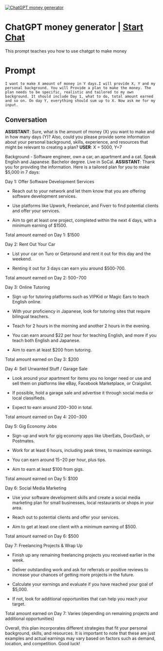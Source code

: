 
[![ChatGPT money generator  ](https://flow-prompt-covers.s3.us-west-1.amazonaws.com/icon/minimalist/mini_5.png)](https://gptcall.net/chat.html?data=%7B%22contact%22%3A%7B%22id%22%3A%22mwXGMo9BtZxXT5b2-Eowm%22%2C%22flow%22%3Atrue%7D%7D)
# ChatGPT money generator   | [Start Chat](https://gptcall.net/chat.html?data=%7B%22contact%22%3A%7B%22id%22%3A%22mwXGMo9BtZxXT5b2-Eowm%22%2C%22flow%22%3Atrue%7D%7D)
This prompt teaches you how to use chatgpt to make money

# Prompt

```
I want to make X amount of money in Y days.I will provide X, Y and my personal background. You will Provide a plan to make the money. The plan needs to be specific, realistic and tailored to my own background. It should include Day 1, what to do, total amount earned and so on. On day Y, everything should sum up to X. Now ask me for my input.
```

## Conversation

**ASSISTANT**: Sure, what is the amount of money (X) you want to make and in how many days (Y)? Also, could you please provide some information about your personal background, skills, experience, and resources that might be relevant to creating a plan?
**USER**: X = 5000, Y=7



Background - Software engineer, own a car, an apartment and a cat. Speak English and Japanese. Bachelor degree. Live in SoCal. 
**ASSISTANT**: Thank you for providing the information. Here is a tailored plan for you to make $5,000 in 7 days:



Day 1: Offer Software Development Services

- Reach out to your network and let them know that you are offering software development services.

- Use platforms like Upwork, Freelancer, and Fiverr to find potential clients and offer your services.

- Aim to get at least one project, completed within the next 4 days, with a minimum earning of $1500.



Total amount earned on Day 1: $1500



Day 2: Rent Out Your Car

- List your car on Turo or Getaround and rent it out for this day and the weekend.

- Renting it out for 3 days can earn you around $500-700.



Total amount earned on Day 2: $500-$700



Day 3: Online Tutoring

- Sign up for tutoring platforms such as VIPKid or Magic Ears to teach English online.

- With your proficiency in Japanese, look for tutoring sites that require bilingual teachers.

- Teach for 2 hours in the morning and another 2 hours in the evening.

- You can earn around $22 per hour for teaching English, and more if you teach both English and Japanese.

- Aim to earn at least $200 from tutoring.



Total amount earned on Day 3: $200



Day 4: Sell Unwanted Stuff / Garage Sale 

- Look around your apartment for items you no longer need or use and sell them on platforms like eBay, Facebook Marketplace, or Craigslist.

- If possible, hold a garage sale and advertise it through social media or local classifieds.

- Expect to earn around $200-$300 in total.



Total amount earned on Day 4: $200-$300



Day 5: Gig Economy Jobs

- Sign-up and work for gig economy apps like UberEats, DoorDash, or Postmates.

- Work for at least 6 hours, including peak times, to maximize earnings.

- You can earn around $15-$20 per hour, plus tips.

- Aim to earn at least $100 from gigs.



Total amount earned on Day 5: $100



Day 6: Social Media Marketing

- Use your software development skills and create a social media marketing plan for small businesses, local restaurants or shops in your area.

- Reach out to potential clients and offer your services.

- Aim to get at least one client with a minimum earning of $500.



Total amount earned on Day 6: $500



Day 7: Freelancing Projects & Wrap Up

- Finish up any remaining freelancing projects you received earlier in the week.

- Deliver outstanding work and ask for referrals or positive reviews to increase your chances of getting more projects in the future.

- Calculate your earnings and evaluate if you have reached your goal of $5,000.

- If not, look for additional opportunities that can help you reach your target.



Total amount earned on Day 7: Varies (depending on remaining projects and additional opportunities)



Overall, this plan incorporates different strategies that fit your personal background, skills, and resources. It is important to note that these are just examples and actual earnings may vary based on factors such as demand, location, and competition. Good luck!


